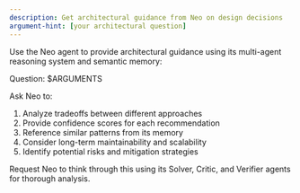 ```yaml
---
description: Get architectural guidance from Neo on design decisions
argument-hint: [your architectural question]
---
```


Use the Neo agent to provide architectural guidance using its multi-agent reasoning system and semantic memory:

Question: $ARGUMENTS

Ask Neo to:
1. Analyze tradeoffs between different approaches
2. Provide confidence scores for each recommendation
3. Reference similar patterns from its memory
4. Consider long-term maintainability and scalability
5. Identify potential risks and mitigation strategies

Request Neo to think through this using its Solver, Critic, and Verifier agents for thorough analysis.
